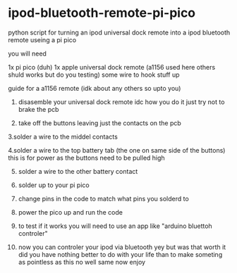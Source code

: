# ipod-bluetooth-remote-pi-pico
python script for turning an ipod universal dock remote into a ipod bluetooth remote useing a pi pico


you will need 

1x pi pico (duh)
1x apple universal dock remote (a1156 used here others shuld works but do you testing)
some wire to hook stuff up

guide for a a1156 remote (idk about any others so upto you)

1. disasemble your universal dock remote
idc how you do it just try not to brake the pcb 

2. take off the buttons leaving just the contacts on the pcb

3.solder a wire to the middel contacts 

4.solder a wire to the top battery tab (the one on same side of the buttons) this is for power as the buttons need to be pulled high 

5. solder a wire to the other battery contact

6. solder up to your pi pico

7. change pins in the code to match what pins you solderd to

8. power the pico up and run the code

9. to test if it works you will need to use an app like "arduino bluettoh controler" 

10. now you can controler your ipod via bluetooth yey
but was that worth it did you have nothing better to do with your life than to make someting as pointless as this 
no
well same now enjoy


